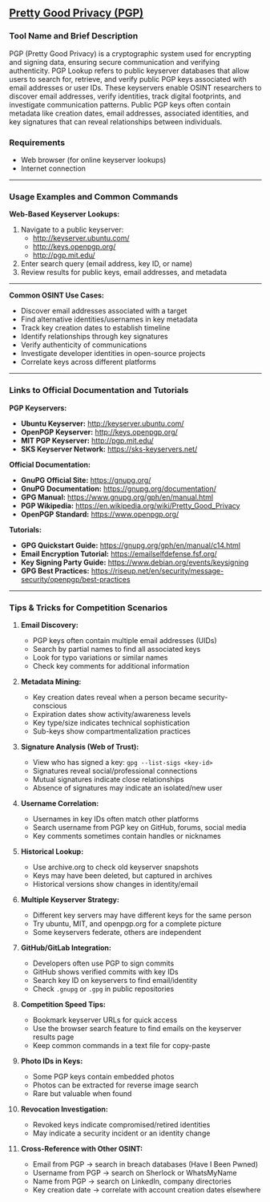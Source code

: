 ## [Pretty Good Privacy (PGP)](https://en.wikipedia.org/wiki/Pretty_Good_Privacy)

### Tool Name and Brief Description
PGP (Pretty Good Privacy) is a cryptographic system used for encrypting and signing data, ensuring secure communication and verifying authenticity. PGP Lookup refers to public keyserver databases that allow users to search for, retrieve, and verify public PGP keys associated with email addresses or user IDs. These keyservers enable OSINT researchers to discover email addresses, verify identities, track digital footprints, and investigate communication patterns. Public PGP keys often contain metadata like creation dates, email addresses, associated identities, and key signatures that can reveal relationships between individuals.

### Requirements
- Web browser (for online keyserver lookups)
- Internet connection
  
---

### Usage Examples and Common Commands

**Web-Based Keyserver Lookups:**
1. Navigate to a public keyserver:
   - http://keyserver.ubuntu.com/
   - http://keys.openpgp.org/
   - http://pgp.mit.edu/
2. Enter search query (email address, key ID, or name)
3. Review results for public keys, email addresses, and metadata

---

**Common OSINT Use Cases:**
- Discover email addresses associated with a target
- Find alternative identities/usernames in key metadata
- Track key creation dates to establish timeline
- Identify relationships through key signatures
- Verify authenticity of communications
- Investigate developer identities in open-source projects
- Correlate keys across different platforms

---

### Links to Official Documentation and Tutorials

**PGP Keyservers:**
- **Ubuntu Keyserver:** http://keyserver.ubuntu.com/
- **OpenPGP Keyserver:** http://keys.openpgp.org/
- **MIT PGP Keyserver:** http://pgp.mit.edu/
- **SKS Keyserver Network:** https://sks-keyservers.net/

**Official Documentation:**
- **GnuPG Official Site:** https://gnupg.org/
- **GnuPG Documentation:** https://gnupg.org/documentation/
- **GPG Manual:** https://www.gnupg.org/gph/en/manual.html
- **PGP Wikipedia:** https://en.wikipedia.org/wiki/Pretty_Good_Privacy
- **OpenPGP Standard:** https://www.openpgp.org/

**Tutorials:**
- **GPG Quickstart Guide:** https://gnupg.org/gph/en/manual/c14.html
- **Email Encryption Tutorial:** https://emailselfdefense.fsf.org/
- **Key Signing Party Guide:** https://www.debian.org/events/keysigning
- **GPG Best Practices:** https://riseup.net/en/security/message-security/openpgp/best-practices

---

### Tips & Tricks for Competition Scenarios

1. **Email Discovery:**
   - PGP keys often contain multiple email addresses (UIDs)
   - Search by partial names to find all associated keys
   - Look for typo variations or similar names
   - Check key comments for additional information

2. **Metadata Mining:**
   - Key creation dates reveal when a person became security-conscious
   - Expiration dates show activity/awareness levels
   - Key type/size indicates technical sophistication
   - Sub-keys show compartmentalization practices

3. **Signature Analysis (Web of Trust):**
   - View who has signed a key: `gpg --list-sigs <key-id>`
   - Signatures reveal social/professional connections
   - Mutual signatures indicate close relationships
   - Absence of signatures may indicate an isolated/new user

4. **Username Correlation:**
   - Usernames in key IDs often match other platforms
   - Search username from PGP key on GitHub, forums, social media
   - Key comments sometimes contain handles or nicknames

5. **Historical Lookup:**
   - Use archive.org to check old keyserver snapshots
   - Keys may have been deleted, but captured in archives
   - Historical versions show changes in identity/email

6. **Multiple Keyserver Strategy:**
   - Different key servers may have different keys for the same person
   - Try ubuntu, MIT, and openpgp.org for a complete picture
   - Some keyservers federate, others are independent

7. **GitHub/GitLab Integration:**
   - Developers often use PGP to sign commits
   - GitHub shows verified commits with key IDs
   - Search key ID on keyservers to find email/identity
   - Check `.gnupg` or `.gpg` in public repositories

8. **Competition Speed Tips:**
   - Bookmark keyserver URLs for quick access
   - Use the browser search feature to find emails on the keyserver results page
   - Keep common commands in a text file for copy-paste

9. **Photo IDs in Keys:**
    - Some PGP keys contain embedded photos
    - Photos can be extracted for reverse image search
    - Rare but valuable when found

10. **Revocation Investigation:**
    - Revoked keys indicate compromised/retired identities
    - May indicate a security incident or an identity change

11. **Cross-Reference with Other OSINT:**
    - Email from PGP → search in breach databases (Have I Been Pwned)
    - Username from PGP → search on Sherlock or WhatsMyName
    - Name from PGP → search on LinkedIn, company directories
    - Key creation date → correlate with account creation dates elsewhere
